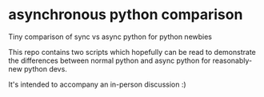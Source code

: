 # asynchronous python comparison

Tiny comparison of sync vs async python for python newbies

This repo contains two scripts which hopefully can be read to demonstrate the differences between normal python and async python for reasonably-new python devs.

It's intended to accompany an in-person discussion :)
